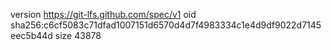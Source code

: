 version https://git-lfs.github.com/spec/v1
oid sha256:c6cf5083c71dfad1007151d6570d4d7f4983334c1e4d9df9022d7145eec5b44d
size 43878
